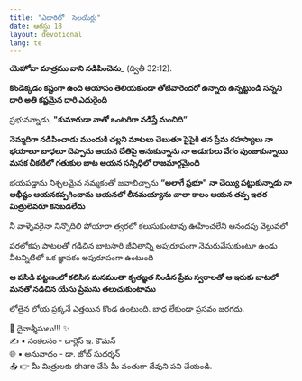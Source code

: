 ```yaml
---
title: "ఎడారిలో  సెలయేర్లు"
date: ఆగస్టు 18
layout: devotional
lang: te
---
```


**యెహోవా మాత్రము వాని నడిపించెను**_ (ద్వితీ 32:12).

**కొండెక్కడం కష్టంగా ఉంది ఆయాసం తెలియకుండా తోటివారెందరో ఉన్నారు ఉన్నట్టుండి సన్నని దారి అతి కష్టమైన దారి ఎదురైంది**

ప్రభువన్నాడు, **"కుమారుడా నాతో ఒంటరిగా నడిస్తే మంచిది”**

**నెమ్మదిగా నడిపించాడు ముందుకి చల్లని మాటలు చెబుతూ పైపైకి తన ప్రేమ రహస్యాలు నా భయాలూ బాధలూ చెప్పాను ఆయన చేతిపై ఆనుకున్నాను నా అడుగులు వేగం పుంజుకున్నాయి మసక చీకటిలో గతుకుల బాట ఆయన సన్నిధిలో రాజమార్గమైంది**

భయపడ్డాను నిశ్చలమైన నమ్మకంతో జవాబిచ్చాను **“అలాగే ప్రభూ"**
**నా చెయ్యి పట్టుకున్నాడు నా అభీష్టం ఆయనకప్పగించాను ఆయనలో లీనమయ్యాను చాలా కాలం ఆయన తప్ప ఇతర మిత్రులెవరూ కనబడలేదు**

నీ వాళ్ళెవరైనా నిన్నొదిలి పోయారా త్వరలో కలుసుకుంటావు
ఊహించలేని ఆనందపు వెల్లువలో

పరలోకపు పాటలతో
గడిచిన బాటసారి జీవితాన్ని
అపురూపంగా నెమరువేసుకుంటూ ఉండు
వీటన్నిటిలో ఒక జ్ఞాపకం
అపురూపంగా ఉంటుంది

**ఆ పసిడి పట్టణంలో కలిసిన మనమంతా కృతజ్ఞత నిండిన ప్రేమ స్వరాలతో ఆ ఇరుకు బాటలో మనతో నడిచిన యేసు ప్రేమను తలుచుకుంటాము**

లోతైన లోయ ప్రక్కనే ఎత్తయిన కొండ ఉంటుంది. బాధ లేకుండా ప్రసవం జరగదు.


<div class="blessing">🙏 <span class="bless-text">దైవాశ్శీసులు!!!</span> ✨</div>

<div class="credit">✍️ <span class="credit-text">▪ సంకలనం - చార్లెస్ ఇ. కౌమన్</span></div>
<div class="credit">🌐 <span class="credit-text">▪ అనువాదం - డా. జోబ్ సుదర్శన్</span></div>


<div class="share">📤 👉 <span class="share-text">మీ మిత్రులకు share చేసి మీ వంతుగా దేవుని పని చేయండి.</span></div>
